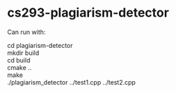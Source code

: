 # cs293-plagiarism-detector

Can run with:

cd plagiarism-detector\
mkdir build\
cd build\
cmake ..\
make\
./plagiarism_detector ../test1.cpp ../test2.cpp
